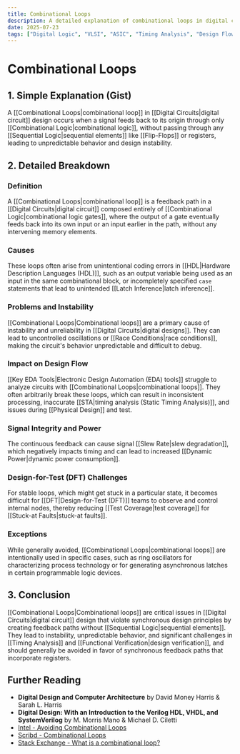 ```yaml
---
title: Combinational Loops
description: A detailed explanation of combinational loops in digital circuits, their causes, problems, and impact on the VLSI design flow.
date: 2025-07-23
tags: ["Digital Logic", "VLSI", "ASIC", "Timing Analysis", "Design Flow"]
---
```


# Combinational Loops

## 1. Simple Explanation (Gist)

A [[Combinational Loops|combinational loop]] in [[Digital Circuits|digital circuit]] design occurs when a signal feeds back to its origin through only [[Combinational Logic|combinational logic]], without passing through any [[Sequential Logic|sequential elements]] like [[Flip-Flops]] or registers, leading to unpredictable behavior and design instability.

## 2. Detailed Breakdown

### Definition

A [[Combinational Loops|combinational loop]] is a feedback path in a [[Digital Circuits|digital circuit]] composed entirely of [[Combinational Logic|combinational logic gates]], where the output of a gate eventually feeds back into its own input or an input earlier in the path, without any intervening memory elements.

### Causes

These loops often arise from unintentional coding errors in [[HDL|Hardware Description Languages (HDL)]], such as an output variable being used as an input in the same combinational block, or incompletely specified `case` statements that lead to unintended [[Latch Inference|latch inference]].

### Problems and Instability

[[Combinational Loops|Combinational loops]] are a primary cause of instability and unreliability in [[Digital Circuits|digital designs]]. They can lead to uncontrolled oscillations or [[Race Conditions|race conditions]], making the circuit's behavior unpredictable and difficult to debug.

### Impact on Design Flow

[[Key EDA Tools|Electronic Design Automation (EDA) tools]] struggle to analyze circuits with [[Combinational Loops|combinational loops]]. They often arbitrarily break these loops, which can result in inconsistent processing, inaccurate [[STA|timing analysis (Static Timing Analysis)]], and issues during [[Physical Design]] and test.

### Signal Integrity and Power

The continuous feedback can cause signal [[Slew Rate|slew degradation]], which negatively impacts timing and can lead to increased [[Dynamic Power|dynamic power consumption]].

### Design-for-Test (DFT) Challenges

For stable loops, which might get stuck in a particular state, it becomes difficult for [[DFT|Design-for-Test (DFT)]] teams to observe and control internal nodes, thereby reducing [[Test Coverage|test coverage]] for [[Stuck-at Faults|stuck-at faults]].

### Exceptions

While generally avoided, [[Combinational Loops|combinational loops]] are intentionally used in specific cases, such as ring oscillators for characterizing process technology or for generating asynchronous latches in certain programmable logic devices.

## 3. Conclusion

[[Combinational Loops|Combinational loops]] are critical issues in [[Digital Circuits|digital circuit]] design that violate synchronous design principles by creating feedback paths without [[Sequential Logic|sequential elements]]. They lead to instability, unpredictable behavior, and significant challenges in [[Timing Analysis]] and [[Functional Verification|design verification]], and should generally be avoided in favor of synchronous feedback paths that incorporate registers.

## Further Reading

*   **Digital Design and Computer Architecture** by David Money Harris & Sarah L. Harris
*   **Digital Design: With an Introduction to the Verilog HDL, VHDL, and SystemVerilog** by M. Morris Mano & Michael D. Ciletti
*   [Intel - Avoiding Combinational Loops](https://www.intel.com/content/www/us/en/programmable/documentation/ug/ug-01085.html)
*   [Scribd - Combinational Loops](https://www.scribd.com/document/439000000/Combinational-Loops)
*   [Stack Exchange - What is a combinational loop?](https://electronics.stackexchange.com/questions/10000/what-is-a-combinational-loop)